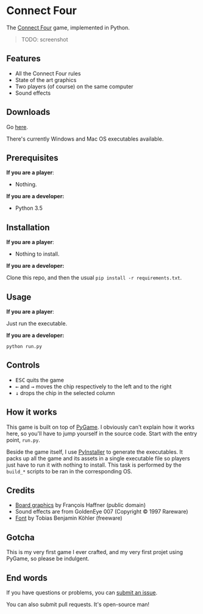 # Connect Four

The [Connect Four](https://en.wikipedia.org/wiki/Connect_Four) game, implemented in Python.

> TODO: screenshot

## Features

  - All the Connect Four rules
  - State of the art graphics
  - Two players (of course) on the same computer
  - Sound effects

## Downloads

Go [here](https://github.com/EpocDotFr/connectfour/releases).

There's currently Windows and Mac OS executables available.

## Prerequisites

**If you are a player**:

  - Nothing.

**If you are a developer:**

  - Python 3.5

## Installation

**If you are a player**:

  - Nothing to install.

**If you are a developer:**

Clone this repo, and then the usual `pip install -r requirements.txt`.

## Usage

**If you are a player**:

Just run the executable.

**If you are a developer:**

```
python run.py
```

## Controls

  - <kbd>ESC</kbd> quits the game
  - <kbd>←</kbd> and <kbd>→</kbd> moves the chip respectively to the left and to the right
  - <kbd>↓</kbd> drops the chip in the selected column

## How it works

This game is built on top of [PyGame](http://www.pygame.org/hifi.html). I obviously can't explain how it
works here, so you'll have to jump yourself in the source code. Start with the entry point, `run.py`.

Beside the game itself, I use [PyInstaller](http://www.pyinstaller.org/) to generate the executables. It packs up all the
game and its assets in a single executable file so players just have to run it with nothing to install. This task is
performed by the `build_*` scripts to be ran in the corresponding OS.

## Credits

  - [Board graphics](https://commons.wikimedia.org/wiki/File:Puissance4_01.svg) by François Haffner (public domain)
  - Sound effects are from GoldenEye 007 (Copyright © 1997 Rareware)
  - [Font](http://www.dafont.com/monofur.font) by Tobias Benjamin Köhler (freeware)

## Gotcha

This is my very first game I ever crafted, and my very first projet using PyGame, so please be indulgent.

## End words

If you have questions or problems, you can [submit an issue](https://github.com/EpocDotFr/connectfour/issues).

You can also submit pull requests. It's open-source man!